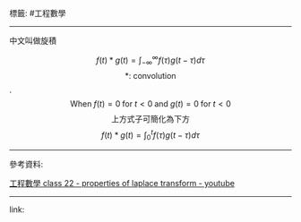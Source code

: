 標籤: #工程數學 

---

中文叫做旋積

$$f(t) * g(t) = \int_{-\infty}^{\infty}f(\tau)g(t - \tau)d\tau$$
$$*: \;\text{convolution}$$
.
$$\text{When}\; f(t) = 0 \;\text{for}\; t < 0 \;\text{and}\; g(t) = 0 \;\text{for}\; t < 0$$
$$\text{上方式子可簡化為下方}$$
$$f(t)*g(t) = \int_0^tf(\tau)g(t - \tau)d\tau$$

---

參考資料:

[工程數學 class 22 - properties of laplace transform - youtube](https://youtu.be/46CiHQ3EYeY)

---

link:

